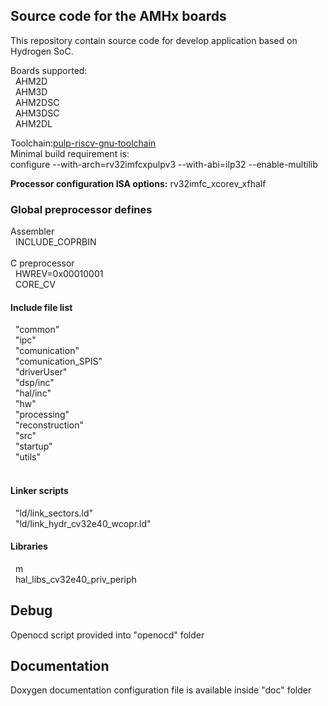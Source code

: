 <h2>Source code for the AMHx boards</h2>
This repository contain source code for develop application based on Hydrogen SoC.<br>

Boards supported:<br>
&nbsp;&nbsp;AHM2D<br>
&nbsp;&nbsp;AHM3D<br>
&nbsp;&nbsp;AHM2DSC<br>
&nbsp;&nbsp;AHM3DSC<br>
&nbsp;&nbsp;AHM2DL<br>

Toolchain:<a href="https://github.com/pulp-platform/pulp-riscv-gnu-toolchain.git">pulp-riscv-gnu-toolchain</a><br>
Minimal build requirement is:<br>
configure --with-arch=rv32imfcxpulpv3 --with-abi=ilp32 --enable-multilib

<b>Processor configuration ISA options:</b> rv32imfc_xcorev_xfhalf

<h3>Global preprocessor defines</h3>
Assembler<br>
&nbsp;&nbsp;INCLUDE_COPRBIN<br>
<br>
C preprocessor<br>
&nbsp;&nbsp;HWREV=0x00010001<br>
&nbsp;&nbsp;CORE_CV<br>

<h4>Include file list</h3>
&nbsp;&nbsp;"common"<br>
&nbsp;&nbsp;"ipc"<br>
&nbsp;&nbsp;"comunication"<br>
&nbsp;&nbsp;"comunication_SPIS"<br>
&nbsp;&nbsp;"driverUser"<br>
&nbsp;&nbsp;"dsp/inc"<br>
&nbsp;&nbsp;"hal/inc"<br>
&nbsp;&nbsp;"hw"<br>
&nbsp;&nbsp;"processing"<br>
&nbsp;&nbsp;"reconstruction"<br>
&nbsp;&nbsp;"src"<br>
&nbsp;&nbsp;"startup"<br>
&nbsp;&nbsp;"utils"<br>
<br>

<h4>Linker scripts</h4>
&nbsp;&nbsp;"ld/link_sectors.ld"<br>
&nbsp;&nbsp;"ld/link_hydr_cv32e40_wcopr.ld"<br>


<h4>Libraries</h4>
&nbsp;&nbsp;m<br>
&nbsp;&nbsp;hal_libs_cv32e40_priv_periph<br>


<h2>Debug</h2>
Openocd script provided into "openocd" folder

<h2>Documentation</h2>

Doxygen documentation configuration file is available inside "doc" folder
